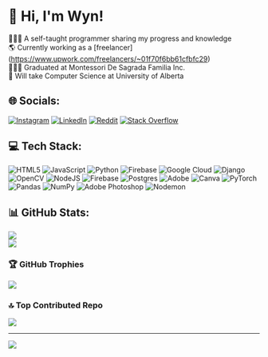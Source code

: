 
# 👋 Hi, I'm Wyn! 
👨🏻‍💻 A self-taught programmer sharing my progress and knowledge</br>
🌎 Currently working as a [freelancer] (https://www.upwork.com/freelancers/~01f70f6bb61cfbfc29)</br>
🧑🏼‍🎓 Graduated at Montessori De Sagrada Familia Inc.</br>
🏫 Will take Computer Science at University of Alberta</br>


## 🌐 Socials:
[![Instagram](https://img.shields.io/badge/Instagram-%23E4405F.svg?logo=Instagram&logoColor=white)](https://instagram.com/gadwennawen) [![LinkedIn](https://img.shields.io/badge/LinkedIn-%230077B5.svg?logo=linkedin&logoColor=white)](https://linkedin.com/in/godwyn-cruz-056441233) [![Reddit](https://img.shields.io/badge/Reddit-%23FF4500.svg?logo=Reddit&logoColor=white)](https://reddit.com/user/godwyn-O_O) [![Stack Overflow](https://img.shields.io/badge/-Stackoverflow-FE7A16?logo=stack-overflow&logoColor=white)](https://stackoverflow.com/users/23417715/godwyn-cruz) 

## 💻 Tech Stack:
![HTML5](https://img.shields.io/badge/html5-%23E34F26.svg?style=for-the-badge&logo=html5&logoColor=white) ![JavaScript](https://img.shields.io/badge/javascript-%23323330.svg?style=for-the-badge&logo=javascript&logoColor=%23F7DF1E) ![Python](https://img.shields.io/badge/python-3670A0?style=for-the-badge&logo=python&logoColor=ffdd54) ![Firebase](https://img.shields.io/badge/firebase-%23039BE5.svg?style=for-the-badge&logo=firebase) ![Google Cloud](https://img.shields.io/badge/GoogleCloud-%234285F4.svg?style=for-the-badge&logo=google-cloud&logoColor=white) ![Django](https://img.shields.io/badge/django-%23092E20.svg?style=for-the-badge&logo=django&logoColor=white) ![OpenCV](https://img.shields.io/badge/opencv-%23white.svg?style=for-the-badge&logo=opencv&logoColor=white) ![NodeJS](https://img.shields.io/badge/node.js-6DA55F?style=for-the-badge&logo=node.js&logoColor=white) ![Firebase](https://img.shields.io/badge/Firebase-039BE5?style=for-the-badge&logo=Firebase&logoColor=white) ![Postgres](https://img.shields.io/badge/postgres-%23316192.svg?style=for-the-badge&logo=postgresql&logoColor=white) ![Adobe](https://img.shields.io/badge/adobe-%23FF0000.svg?style=for-the-badge&logo=adobe&logoColor=white) ![Canva](https://img.shields.io/badge/Canva-%2300C4CC.svg?style=for-the-badge&logo=Canva&logoColor=white) ![PyTorch](https://img.shields.io/badge/PyTorch-%23EE4C2C.svg?style=for-the-badge&logo=PyTorch&logoColor=white) ![Pandas](https://img.shields.io/badge/pandas-%23150458.svg?style=for-the-badge&logo=pandas&logoColor=white) ![NumPy](https://img.shields.io/badge/numpy-%23013243.svg?style=for-the-badge&logo=numpy&logoColor=white) ![Adobe Photoshop](https://img.shields.io/badge/adobe%20photoshop-%2331A8FF.svg?style=for-the-badge&logo=adobe%20photoshop&logoColor=white) ![Nodemon](https://img.shields.io/badge/NODEMON-%23323330.svg?style=for-the-badge&logo=nodemon&logoColor=%BBDEAD)

## 📊 GitHub Stats:
![](https://github-readme-stats.vercel.app/api?username=godwynCruz&theme=gruvbox&hide_border=false&include_all_commits=true&count_private=true)<br/>
![](https://github-readme-stats.vercel.app/api/top-langs/?username=godwynCruz&theme=gruvbox&hide_border=false&include_all_commits=true&count_private=true&layout=compact)

### 🏆 GitHub Trophies
![](https://github-profile-trophy.vercel.app/?username=godwynCruz&theme=gruvbox&no-frame=false&no-bg=true&margin-w=4)

### 🔝 Top Contributed Repo
![](https://github-contributor-stats.vercel.app/api?username=godwynCruz&limit=5&theme=gruvbox&combine_all_yearly_contributions=true)

---
[![](https://visitcount.itsvg.in/api?id=godwynCruz&icon=5&color=7)](https://visitcount.itsvg.in)

<!-- Proudly created with GPRM ( https://gprm.itsvg.in ) -->
